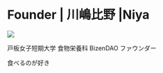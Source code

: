 # Founder | 川嶋比野 |Niya

![](https://www.toita.ac.jp/wp-content/uploads/2023/02/20220120_400-scaled.jpg)

戸板女子短期大学 食物栄養科
BizenDAO ファウンダー



食べるのが好き
